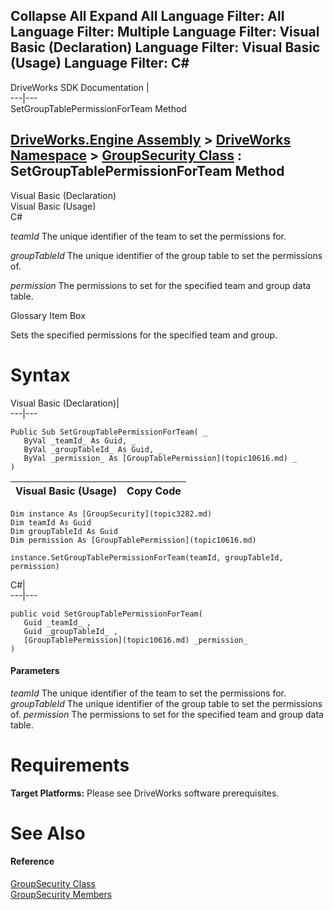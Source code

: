        

 Collapse All Expand All  Language Filter: All  Language Filter: Multiple  Language Filter: Visual Basic (Declaration) Language Filter: Visual Basic (Usage) Language Filter: C#  
---  
DriveWorks SDK Documentation  |   
---|---  
SetGroupTablePermissionForTeam Method   
  
[DriveWorks.Engine Assembly](topic2156.md) > [DriveWorks Namespace](topic2159.md) > [GroupSecurity Class](topic3282.md) : SetGroupTablePermissionForTeam Method  
---  
  
Visual Basic (Declaration)    
Visual Basic (Usage)    
C# 

_teamId_
    The unique identifier of the team to set the permissions for.

_groupTableId_
    The unique identifier of the group table to set the permissions of.

_permission_
    The permissions to set for the specified team and group data table.

Glossary Item Box

Sets the specified permissions for the specified team and group. 

# Syntax

Visual Basic (Declaration)|   
---|---  
      
    
    Public Sub SetGroupTablePermissionForTeam( _
       ByVal _teamId_ As Guid, _
       ByVal _groupTableId_ As Guid, _
       ByVal _permission_ As [GroupTablePermission](topic10616.md) _
    )   
  
Visual Basic (Usage)| Copy Code  
---|---  
      
    
    Dim instance As [GroupSecurity](topic3282.md)
    Dim teamId As Guid
    Dim groupTableId As Guid
    Dim permission As [GroupTablePermission](topic10616.md)
     
    instance.SetGroupTablePermissionForTeam(teamId, groupTableId, permission)  
  
C#|   
---|---  
      
    
    public void SetGroupTablePermissionForTeam( 
       Guid _teamId_ ,
       Guid _groupTableId_ ,
       [GroupTablePermission](topic10616.md) _permission_
    )  
  
#### Parameters

 _teamId_
    The unique identifier of the team to set the permissions for.
_groupTableId_
    The unique identifier of the group table to set the permissions of.
_permission_
    The permissions to set for the specified team and group data table.

# Requirements

**Target Platforms:** Please see DriveWorks software prerequisites.

# See Also

#### Reference

[GroupSecurity Class](topic3282.md)   
[GroupSecurity Members](topic3283.md)


